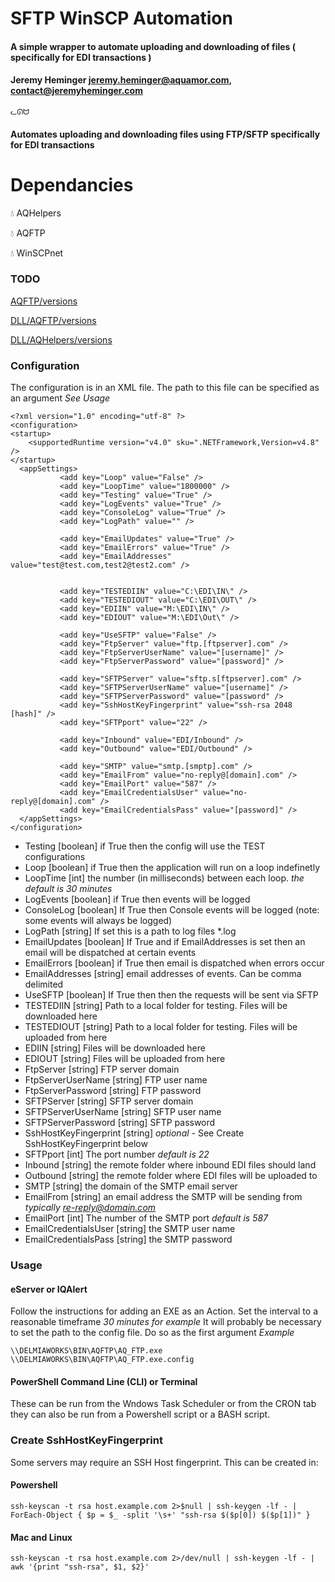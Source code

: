 
# SFTP WinSCP Automation

#### A simple wrapper to automate uploading and downloading of files ( specifically for EDI transactions )

#### Jeremy Heminger <jeremy.heminger@aquamor.com>, <contact@jeremyheminger.com>

  

	ᓚᘏᗢ

#### Automates uploading and downloading files using FTP/SFTP specifically for EDI transactions

# Dependancies

💧 AQHelpers

💧 AQFTP

💧 WinSCPnet

### TODO

[AQFTP/versions](/AQFTP/versions.md)

[DLL/AQFTP/versions](/DLL/AQFTP/versions.md)

[DLL/AQHelpers/versions](/DLL/AQHelpers/versions.md)

### Configuration

The configuration is in an XML file. The path to this file can be specified as an argument *See Usage*

    <?xml version="1.0" encoding="utf-8" ?>
	<configuration>
    <startup> 
        <supportedRuntime version="v4.0" sku=".NETFramework,Version=v4.8" />
    </startup>
	  <appSettings>
               <add key="Loop" value="False" />
               <add key="LoopTime" value="1800000" />
               <add key="Testing" value="True" />
               <add key="LogEvents" value="True" />
               <add key="ConsoleLog" value="True" />
               <add key="LogPath" value="" />
    
               <add key="EmailUpdates" value="True" />
               <add key="EmailErrors" value="True" />
               <add key="EmailAddresses" value="test@test.com,test2@test2.com" />
    
    
               <add key="TESTEDIIN" value="C:\EDI\IN\" />
               <add key="TESTEDIOUT" value="C:\EDI\OUT\" />
               <add key="EDIIN" value="M:\EDI\IN\" />
               <add key="EDIOUT" value="M:\EDI\Out\" />

               <add key="UseSFTP" value="False" />
               <add key="FtpServer" value="ftp.[ftpserver].com" />
               <add key="FtpServerUserName" value="[username]" />
               <add key="FtpServerPassword" value="[password]" />
    
               <add key="SFTPServer" value="sftp.s[ftpserver].com" />
               <add key="SFTPServerUserName" value="[username]" />
               <add key="SFTPServerPassword" value="[password" />
               <add key="SshHostKeyFingerprint" value="ssh-rsa 2048 [hash]" />
               <add key="SFTPport" value="22" />

               <add key="Inbound" value="EDI/Inbound" />
               <add key="Outbound" value="EDI/Outbound" />

               <add key="SMTP" value="smtp.[smptp].com" />
               <add key="EmailFrom" value="no-reply@[domain].com" />
               <add key="EmailPort" value="587" />
               <add key="EmailCredentialsUser" value="no-reply@[domain].com" />
               <add key="EmailCredentialsPass" value="[password]" />
	  </appSettings>
	</configuration>

 - Testing [boolean] if True then the config will use the TEST configurations
 - Loop [boolean] if True then the application will run on a loop indefinetly
 - LoopTime [int] the number (in milliseconds) between each loop. *the default is 30 minutes*
 - LogEvents [boolean] if True then events will be logged
 - ConsoleLog [boolean] If True then Console events will be logged (note: some events will always be logged)
 - LogPath [string] If set this is a path to log files *.log
 - EmailUpdates [boolean] If True and if EmailAddresses is set then an email will be dispatched at certain events
 - EmailErrors [boolean] if True then email is dispatched when errors occur
 - EmailAddresses [string] email addresses of events. Can be comma delimited
 - UseSFTP [boolean] If True then then the requests will be sent via SFTP
 - TESTEDIIN [string] Path to a local folder for testing. Files will be downloaded here
 - TESTEDIOUT [string] Path to a local folder for testing. Files will be uploaded from here
 - EDIIN [string] Files will be downloaded here
 - EDIOUT [string] Files will be uploaded from here
 - FtpServer [string] FTP server domain
 - FtpServerUserName [string] FTP user name
 - FtpServerPassword [string] FTP password
 - SFTPServer [string]  SFTP server domain
 - SFTPServerUserName [string] SFTP user name
 - SFTPServerPassword [string] SFTP password
 - SshHostKeyFingerprint [string] *optional* - See Create SshHostKeyFingerprint  below
 - SFTPport [int] The port number *default is 22*
 - Inbound [string] the remote folder where inbound EDI files should land
 - Outbound [string] the remote folder where EDI files will be uploaded to
 - SMTP [string] the domain of the SMTP email server
 - EmailFrom [string] an email address the SMTP will be sending from *typically re-reply@domain.com*
 - EmailPort [int] The number of the SMTP port *default is 587*
 - EmailCredentialsUser [string] the SMTP user name
 - EmailCredentialsPass [string] the SMTP password

### Usage
#### eServer or IQAlert
Follow the instructions for adding an EXE as an Action.
Set the interval to a reasonable timeframe *30 minutes for example*
It will probably be necessary to set the path to the config file. Do so as the first argument 
*Example*

    \\DELMIAWORKS\BIN\AQFTP\AQ_FTP.exe \\DELMIAWORKS\BIN\AQFTP\AQ_FTP.exe.config

#### PowerShell Command Line (CLI) or Terminal
These can be run from the Wndows Task Scheduler or from the CRON tab they can also be run from a Powershell script or a BASH script.

### Create SshHostKeyFingerprint  
Some servers may require an SSH Host fingerprint. This can be created in:
#### Powershell

    ssh-keyscan -t rsa host.example.com 2>$null | ssh-keygen -lf - | ForEach-Object { $p = $_ -split '\s+' "ssh-rsa $($p[0]) $($p[1])" }

#### Mac and Linux

    ssh-keyscan -t rsa host.example.com 2>/dev/null | ssh-keygen -lf - | awk '{print "ssh-rsa", $1, $2}'
